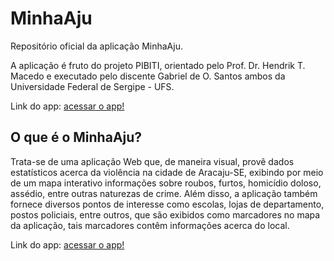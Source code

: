 # MinhaAju
Repositório oficial da aplicação MinhaAju.

A aplicação é fruto do projeto PIBITI, orientado pelo Prof. Dr. Hendrik T. Macedo e executado pelo discente Gabriel de O. Santos ambos da Universidade Federal de Sergipe - UFS.

Link do app: [acessar o app!](http://minhaaju.pages.dev/)

## O que é o MinhaAju?
Trata-se de uma aplicação Web que, de maneira visual, provê dados estatísticos acerca da violência na cidade de Aracaju-SE, exibindo por meio de um mapa interativo informações sobre roubos, furtos, homicídio doloso, assédio, entre outras naturezas de crime. Além disso, a aplicação também fornece diversos pontos de interesse como escolas, lojas de departamento, postos policiais, entre outros, que são exibidos como marcadores no mapa da aplicação, tais marcadores contêm informações acerca do local.

Link do app: [acessar o app!](http://minhaaju.pages.dev/)
